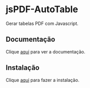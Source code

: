# jsPDF-AutoTable

Gerar tabelas PDF com Javascript.

## Documentação

Clique [aqui](https://github.com/simonbengtsson/jsPDF-AutoTable) para ver a documentação.

## Instalação

Clique [aqui](https://www.npmjs.com/package/jspdf-autotable) para fazer a instalação.
